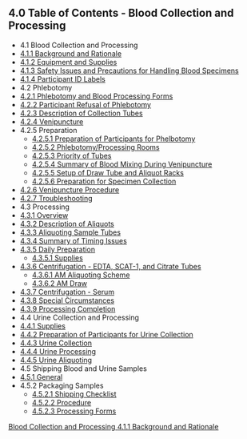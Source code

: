 ## 4.0 Table of Contents - Blood Collection and Processing

* 4.1 Blood Collection and Processing
 * [4.1.1 Background and Rationale](:pages_path:/manuals/blood-collection-processing/4-01-01-background-and-rationale.md)
 * [4.1.2 Equipment and Supplies](:pages_path:/manuals/blood-collection-processing/4-01-02-equipment.md)
 * [4.1.3 Safety Issues and Precautions for Handling Blood Specimens](:pages_path:/manuals/blood-collection-processing/4-01-03-safety-issues-and-precautions.md)
 * [4.1.4 Participant ID Labels](:pages_path:/manuals/blood-collection-processing/4-01-04-ppt-id-labels.md)
* 4.2 Phlebotomy
 * [4.2.1 Phlebotomy and Blood Processing Forms](:pages_path:/manuals/blood-collection-processing/4-02-01-phlebotomy-and-blood-processing-forms.md)
 * [4.2.2 Participant Refusal of Phlebotomy](:pages_path:/manuals/blood-collection-processing/4-02-02-ppt-refusal.md)
 * [4.2.3 Description of Collection Tubes](:pages_path:/manuals/blood-collection-processing/4-02-03-description-of-collection-tubes.md)
 * [4.2.4 Venipuncture](:pages_path:/manuals/blood-collection-processing/4-02-04-venipuncture.md)
 * 4.2.5 Preparation
   * [4.2.5.1 Preparation of Participants for Phelbotomy](:pages_path:/manuals/blood-collection-processing/4-02-05-01-preparation-of-pt.md)
   * [4.2.5.2 Phlebotomy/Processing Rooms](:pages_path:/manuals/blood-collection-processing/4-02-05-02-phlebotomy-processing-rooms.md)
   * [4.2.5.3 Priority of Tubes](:pages_path:/manuals/blood-collection-processing/4-02-05-03-priority-of-tubes.md)
   * [4.2.5.4 Summary of Blood Mixing During Venipuncture](:pages_path:/manuals/blood-collection-processing/4-02-05-04-summary-of-blood-mixing.md)
   * [4.2.5.5 Setup of Draw Tube and Aliquot Racks](:pages_path:/manuals/blood-collection-processing/4-02-05-05-set-up-of-draw-tube.md)
   * [4.2.5.6 Preparation for Specimen Collection](:pages_path:/manuals/blood-collection-processing/4-02-05-06-preparation-for-specimen-collection.md)
 * [4.2.6 Venipuncture Procedure](:pages_path:/manuals/blood-collection-processing/4-02-06-venipuncture-procedure.md)
 * [4.2.7 Troubleshooting](:pages_path:/manuals/blood-collection-processing/4-02-07-troubleshooting.md)
* 4.3 Processing
 * [4.3.1 Overview](:pages_path:/manuals/blood-collection-processing/4-03-01-processing-overview.md)
 * [4.3.2 Description of Aliquots](:pages_path:/manuals/blood-collection-processing/4-03-02-aliquots-description.md)
 * [4.3.3 Aliquoting Sample Tubes](:pages_path:/manuals/blood-collection-processing/4-03-03-aliquoting-sample-tubes.md)
 * [4.3.4 Summary of Timing Issues](:pages_path:/manuals/blood-collection-processing/4-03-04-summary-of-timing-issues.md)
 * [4.3.5 Daily Preparation](:pages_path:/manuals/blood-collection-processing/4-03-05-daily-preparation.md)
    * [4.3.5.1 Supplies](:pages_path:/manuals/blood-collection-processing/4-03-05-01-supplies.md)
 * [4.3.6 Centrifugation - EDTA, SCAT-1, and Citrate Tubes](:pages_path:/manuals/blood-collection-processing/4-03-06-centrifugation-edta-etc.md)
    * [4.3.6.1 AM Aliquoting Scheme](:pages_path:/manuals/blood-collection-processing/4-03-06-01-am-aliquoting-scheme.md)
    * [4.3.6.2 AM Draw](:pages_path:/manuals/blood-collection-processing/4-03-06-02-am-draw.md)
 * [4.3.7 Centrifugation - Serum](:pages_path:/manuals/blood-collection-processing/4-03-07-centrifugation-serum.md)
 * [4.3.8 Special Circumstances](:pages_path:/manuals/blood-collection-processing/4-03-08-special-circumstances.md)
 * [4.3.9 Processing Completion](:pages_path:/manuals/blood-collection-processing/4-03-09-processing-completion.md)
* 4.4 Urine Collection and Processing
 * [4.4.1 Supplies](:pages_path:/manuals/blood-collection-processing/4-04-01-supplies.md)
 * [4.4.2 Preparation of Participants for Urine Collection](:pages_path:/manuals/blood-collection-processing/4-04-02-urine-collection-preparation.md)
 * [4.4.3 Urine Collection](:pages_path:/manuals/blood-collection-processing/4-04-03-urine-collection.md)
 * [4.4.4 Urine Processing](:pages_path:/manuals/blood-collection-processing/4-04-04-urine-processing.md)
 * [4.4.5 Urine Aliquoting](:pages_path:/manuals/blood-collection-processing/4-04-05-aliquoting.md)
* 4.5 Shipping Blood and Urine Samples
 * [4.5.1 General](:pages_path:/manuals/blood-collection-processing/4-05-01-general.md)
 * 4.5.2 Packaging Samples
    * [4.5.2.1 Shipping Checklist](:pages_path:/manuals/blood-collection-processing/4-05-02-01-shipping-checklist.md)
    * [4.5.2.2 Procedure](:pages_path:/manuals/blood-collection-processing/4-05-02-02-procedure.md)
    * [4.5.2.3 Processing Forms](:pages_path:/manuals/blood-collection-processing/4-05-02-03-processing-forms.md)


<div class="center">
<div class="btn-group">
  <a href=":pages_path:/manuals/blood-collection-processing" class="btn btn-default">
    <span class="glyphicon glyphicon-chevron-up"></span>
    Blood Collection and Processing
  </a>

  <a href=":pages_path:/manuals/endothelial-function/blood-collection-processing/4-01-01-background-and-rationale.md" class="btn btn-success">
    4.1.1 Background and Rationale
    <span class="glyphicon glyphicon-chevron-right"></span>
  </a>
</div>
</div>